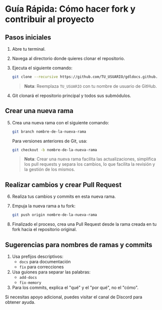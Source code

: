 # Guía Rápida: Cómo hacer fork y contribuir al proyecto

## Pasos iniciales

1. Abre tu terminal.
2. Navega al directorio donde quieres clonar el repositorio.
3. Ejecuta el siguiente comando:

   ``` bash
   git clone --recursive https://github.com/TU_USUARIO/gdldocs.github.io
   ```

   > **Nota**: Reemplaza `TU_USUARIO` con tu nombre de usuario de GitHub.

4. Git clonará el repositorio principal y todos sus submódulos.

## Crear una nueva rama

5. Crea una nueva rama con el siguiente comando:

   ``` bash
   git branch nombre-de-la-nueva-rama
   ```

   Para versiones anteriores de Git, usa:

   ``` bash
   git checkout -b nombre-de-la-nueva-rama
   ```

   > **Nota**: Crear una nueva rama facilita las actualizaciones, simplifica los pull requests y separa los cambios, lo que facilita la revisión y la gestión de los mismos.

## Realizar cambios y crear Pull Request

6. Realiza tus cambios y commits en esta nueva rama.
7. Empuja la nueva rama a tu fork:

   ``` bash
   git push origin nombre-de-la-nueva-rama
   ```

8. Finalizado el proceso, crea una Pull Request desde la rama creada en tu fork hacia el repositorio original.

## Sugerencias para nombres de ramas y commits

1. Usa prefijos descriptivos:
   - `docs` para documentación
   - `fix` para correcciones
2. Usa guiones para separar las palabras:
   - `add-docs`
   - `fix-memory`
3. Para los commits, explica el "qué" y el "por qué", no el "cómo".

Si necesitas apoyo adicional, puedes visitar el canal de Discord para obtener ayuda.